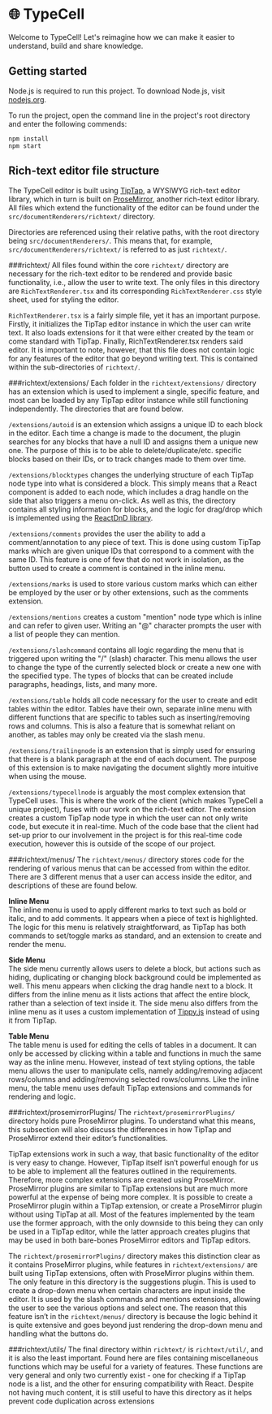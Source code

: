 # 🌐 TypeCell

Welcome to TypeCell! Let's reimagine how we can make it easier to understand, build and share knowledge.

## Getting started
Node.js is required to run this project. To download Node.js, visit [nodejs.org](https://nodejs.org/en/).

To run the project, open the command line in the project's root directory and enter the following commends:

    npm install
    npm start

## Rich-text editor file structure
The TypeCell editor is built using [TipTap](https://www.tiptap.dev/), a WYSIWYG rich-text editor library, which in turn
is built on [ProseMirror](https://prosemirror.net/), another rich-text editor library. All files which extend the functionality of the editor can be 
found under the `src/documentRenderers/richtext/` directory.

Directories are referenced using their relative paths, with the root directory being `src/documentRenderers/`. This 
means that, for example, `src/documentRenderers/richtext/` is referred to as just `richtext/`.

###richtext/
All files found within the core `richtext/` directory are necessary for the rich-text editor to be rendered and provide
basic functionality, i.e., allow the user to write text. The only files in this directory are `RichTextRenderer.tsx`
and its corresponding `RichTextRenderer.css` style sheet, used for styling the editor.

`RichTextRenderer.tsx` is a fairly simple file, yet it has an important purpose. Firstly, it initializes the TipTap
editor instance in which the user can write text. It also loads extensions for it that were either created by the
team or come standard with TipTap. Finally, RichTextRenderer.tsx renders said editor. It is important to
note, however, that this file does not contain logic for any features of the editor that go beyond writing text.
This is contained within the sub-directories of `richtext/`.

###richtext/extensions/
Each folder in the `richtext/extensions/` directory has an extension which is used to implement a single,
specific feature, and most can be loaded by any TipTap editor instance while still functioning independently.
The directories that are found below.

`/extensions/autoid` is an extension which assigns a unique ID to each block in the editor. Each time a change
is made to the document, the plugin searches for any blocks that have a null ID and assigns them a unique
new one. The purpose of this is to be able to delete/duplicate/etc. specific blocks based on their IDs, or to
track changes made to them over time.

`/extensions/blocktypes` changes the underlying structure of each TipTap node type into what is considered
a block. This simply means that a React component is added to each node, which includes a drag handle
on the side that also triggers a menu on-click. As well as this, the directory contains all styling
information for blocks, and the logic for drag/drop which is implemented using the [ReactDnD library](https://react-dnd.github.io/react-dnd/about).

`/extensions/comments` provides the user the ability to add a comment/annotation to any piece of text. This
is done using custom TipTap marks which are given unique IDs that correspond to a comment with the same
ID. This feature is one of few that do not work in isolation, as the button used to create a comment is contained
in the inline menu.

`/extensions/marks` is used to store various custom marks which can either be employed by the user or by
other extensions, such as the comments extension.

`/extensions/mentions` creates a custom "mention" node type which is inline and can refer to given user.
Writing an "@" character prompts the user with a list of people they can mention.

`/extensions/slashcommand` contains all logic regarding the menu that is triggered upon writing the "/" (slash)
character. This menu allows the user to change the type of the currently selected block or create a new one
with the specified type. The types of blocks that can be created include paragraphs, headings, lists, and many
more.

`/extensions/table` holds all code necessary for the user to create and edit tables within the editor. Tables have
their own, separate inline menu with different functions that are specific to tables such as inserting/removing
rows and columns. This is also a feature that is somewhat reliant on another, as tables may only be created
via the slash menu.

`/extensions/trailingnode` is an extension that is simply used for ensuring that there is a blank paragraph
at the end of each document. The purpose of this extension is to make navigating the document slightly more
intuitive when using the mouse.

`/extensions/typecellnode` is arguably the most complex extension that TypeCell uses. This is where the
work of the client (which makes TypeCell a unique project), fuses with our work on the rich-text editor. The
extension creates a custom TipTap node type in which the user can not only write code, but execute it in
real-time. Much of the code base that the client had set-up prior to our involvement in the project is for this
real-time code execution, however this is outside of the scope of our project.

###richtext/menus/
The `richtext/menus/` directory stores code for the rendering of various menus that can be accessed from within
the editor. There are 3 different menus that a user can access inside the editor, and descriptions of these are
found below.

**Inline Menu** \
The inline menu is used to apply different marks to text such as bold or italic, and to add comments. It appears
when a piece of text is highlighted. The logic for this menu is relatively straightforward, as TipTap has both
commands to set/toggle marks as standard, and an extension to create and render the menu.

**Side Menu** \
The side menu currently allows users to delete a block, but actions such as hiding, duplicating or changing
block background could be implemented as well. This menu appears when clicking the drag handle next to a
block. It differs from the inline menu as it lists actions that affect the entire block, rather than a selection of
text inside it. The side menu also differs from the inline menu as it uses a custom implementation of [Tippy.js](https://atomiks.github.io/tippyjs/)
instead of using it from TipTap.

**Table Menu** \
The table menu is used for editing the cells of tables in a document. It can only be accessed by clicking within a
table and functions in much the same way as the inline menu. However, instead of text styling options, the table
menu allows the user to manipulate cells, namely adding/removing adjacent rows/columns and adding/removing
selected rows/columns. Like the inline menu, the table menu uses default TipTap extensions and commands
for rendering and logic.

###richtext/prosemirrorPlugins/
The `richtext/prosemirrorPlugins/` directory holds pure ProseMirror plugins. To understand what this
means, this subsection will also discuss the differences in how TipTap and ProseMirror extend their editor’s
functionalities.

TipTap extensions work in such a way, that basic functionality of the editor is very easy to change. However,
TipTap itself isn’t powerful enough for us to be able to implement all the features outlined in the requirements.
Therefore, more complex extensions are created using ProseMirror. ProseMirror plugins are similar to TipTap
extensions but are much more powerful at the expense of being more complex. It is possible to create a ProseMirror plugin within a TipTap extension, or create a ProseMirror plugin without using TipTap at all. Most of
the features implemented by the team use the former approach, with the only downside to this being they can
only be used in a TipTap editor, while the latter approach creates plugins that may be used in both bare-bones
ProseMirror editors and TipTap editors.

The `richtext/prosemirrorPlugins/` directory makes this distinction clear as it contains ProseMirror plugins,
while features in `richtext/extensions/` are built using TipTap extensions, often with ProseMirror plugins
within them. The only feature in this directory is the suggestions plugin. This is used to create a drop-down
menu when certain characters are input inside the editor. It is used by the slash commands and mentions
extensions, allowing the user to see the various options and select one. The reason that this feature isn’t in the
`richtext/menus/` directory is because the logic behind it is quite extensive and goes beyond just rendering the
drop-down menu and handling what the buttons do.

###richtext/utils/
The final directory within `richtext/` is `richtext/util/`, and it is also the least important. Found here are
files containing miscellaneous functions which may be useful for a variety of features. These functions are very
general and only two currently exist - one for checking if a TipTap node is a list, and the other for ensuring
compatibility with React. Despite not having much content, it is still useful to have this directory as it helps
prevent code duplication across extensions